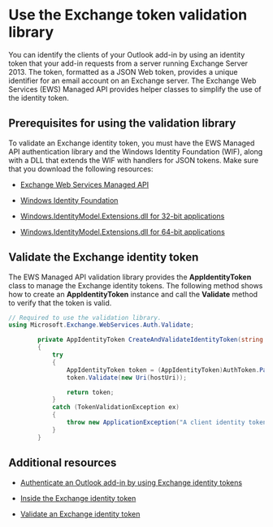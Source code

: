 
# Use the Exchange token validation library

You can identify the clients of your Outlook add-in by using an identity token that your add-in requests from a server running Exchange Server 2013. The token, formatted as a JSON Web token, provides a unique identifier for an email account on an Exchange server. The Exchange Web Services (EWS) Managed API provides helper classes to simplify the use of the identity token.

## Prerequisites for using the validation library


To validate an Exchange identity token, you must have the EWS Managed API authentication library and the Windows Identity Foundation (WIF), along with a DLL that extends the WIF with handlers for JSON tokens. Make sure that you download the following resources:


- [Exchange Web Services Managed API](http://go.microsoft.com/fwlink/?LinkID=255472)
    
- [Windows Identity Foundation ](http://www.microsoft.com/en-us/download/details.aspx?id=17331)
    
- [Windows.IdentityModel.Extensions.dll for 32-bit applications](http://download.microsoft.com/download/0/1/D/01D06854-CA0C-46F1-ADBA-EBF86010DCC6/MicrosoftIdentityExtensions-32.msi)
    
- [Windows.IdentityModel.Extensions.dll for 64-bit applications](http://download.microsoft.com/download/0/1/D/01D06854-CA0C-46F1-ADBA-EBF86010DCC6/MicrosoftIdentityExtensions-64.msi)
    

## Validate the Exchange identity token


The EWS Managed API validation library provides the  **AppIdentityToken** class to manage the Exchange identity tokens. The following method shows how to create an **AppIdentityToken** instance and call the **Validate** method to verify that the token is valid.


```C#
// Required to use the validation library.
using Microsoft.Exchange.WebServices.Auth.Validate;

        private AppIdentityToken CreateAndValidateIdentityToken(string rawToken, string hostUri)
        {
            try
            {
                AppIdentityToken token = (AppIdentityToken)AuthToken.Parse(rawToken);
                token.Validate(new Uri(hostUri));

                return token;
            }
            catch (TokenValidationException ex)
            {
                throw new ApplicationException("A client identity token validation error occurred.", ex);
            }
        }

```


## Additional resources



- [Authenticate an Outlook add-in by using Exchange identity tokens](../outlook/authentication.md)
    
- [Inside the Exchange identity token](../outlook/inside-the-identity-token.md)
    
- [Validate an Exchange identity token](../outlook/validate-an-identity-token.md)
    
